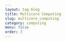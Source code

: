 ```yaml
---
layout: tag-blog
title: Multicore Computing
slug: multicore_computing
category: computing
menu: false
order: 3
---
```

  
